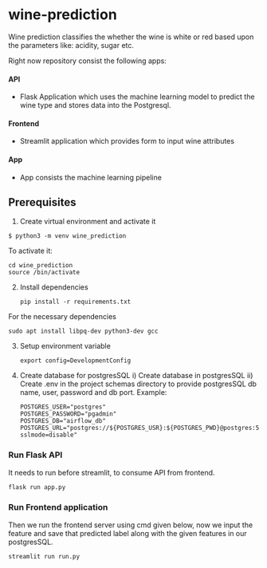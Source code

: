 # wine-prediction
Wine prediction classifies the whether the wine is white or red based upon the parameters like: acidity, sugar etc.

Right now repository consist the following apps:

#### API
- Flask Application which uses the machine learning model to predict the wine type and stores data into the Postgresql. 

#### Frontend
- Streamlit application which provides form to input wine attributes

#### App
- App consists the machine learning pipeline

## Prerequisites 
1. Create virtual environment and activate it
```shell
$ python3 -m venv wine_prediction
```
To activate it:
```shell
cd wine_prediction
source /bin/activate
```

2. Install dependencies 
   ```shell
   pip install -r requirements.txt
   ```
For the necessary dependencies
```shell
sudo apt install libpq-dev python3-dev gcc
```

3. Setup environment variable
   ```shell
   export config=DevelopmentConfig
   ```
4. Create database for postgresSQL
   i) Create database in postgresSQL
   ii) Create .env in the project schemas directory to provide postgresSQL db name, user, password and db port. Example:
   ```shell
   POSTGRES_USER="postgres"
   POSTGRES_PASSWORD="pgadmin"
   POSTGRES_DB="airflow_db"
   POSTGRES_URL="postgres://${POSTGRES_USR}:${POSTGRES_PWD}@postgres:5432/${POSTGRES_DB}?sslmode=disable"
   ```
### Run Flask API
It needs to run before streamlit, to consume API from frontend. 

   ```python
   flask run app.py
   ```
### Run Frontend application
Then we run the frontend server using cmd given below, now we input the feature and save that predicted label along with the given features in our postgresSQL.

   ```python
   streamlit run run.py
   ```
